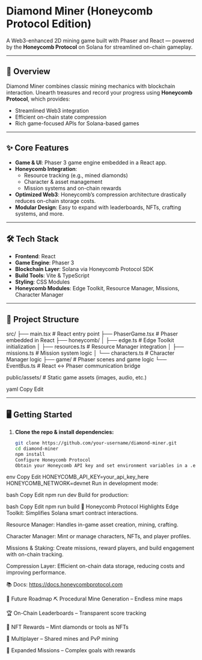 # Diamond Miner (Honeycomb Protocol Edition)

A Web3-enhanced 2D mining game built with Phaser and React — powered by the **Honeycomb Protocol** on Solana for streamlined on-chain gameplay.

---

## 🚀 Overview

Diamond Miner combines classic mining mechanics with blockchain interaction. Unearth treasures and record your progress using **Honeycomb Protocol**, which provides:

-   Streamlined Web3 integration
-   Efficient on-chain state compression
-   Rich game-focused APIs for Solana-based games

---

## ✨ Core Features

-   **Game & UI**: Phaser 3 game engine embedded in a React app.
-   **Honeycomb Integration**:
    -   Resource tracking (e.g., mined diamonds)
    -   Character & asset management
    -   Mission systems and on-chain rewards
-   **Optimized Web3**: Honeycomb’s compression architecture drastically reduces on-chain storage costs.
-   **Modular Design**: Easy to expand with leaderboards, NFTs, crafting systems, and more.

---

## 🛠 Tech Stack

-   **Frontend**: React
-   **Game Engine**: Phaser 3
-   **Blockchain Layer**: Solana via Honeycomb Protocol SDK
-   **Build Tools**: Vite & TypeScript
-   **Styling**: CSS Modules
-   **Honeycomb Modules**: Edge Toolkit, Resource Manager, Missions, Character Manager

---

## 📂 Project Structure

src/
├── main.tsx # React entry point
├── PhaserGame.tsx # Phaser embedded in React
├── honeycomb/
│ ├── edge.ts # Edge Toolkit initialization
│ ├── resources.ts # Resource Manager integration
│ ├── missions.ts # Mission system logic
│ └── characters.ts # Character Manager logic
├── game/ # Phaser scenes and game logic
└── EventBus.ts # React ↔ Phaser communication bridge

public/assets/ # Static game assets (images, audio, etc.)

yaml
Copy
Edit

---

## 🖥 Getting Started

1. **Clone the repo & install dependencies:**
    ```bash
    git clone https://github.com/your-username/diamond-miner.git
    cd diamond-miner
    npm install
    Configure Honeycomb Protocol
    Obtain your Honeycomb API key and set environment variables in a .env file:
    ```

env
Copy
Edit
HONEYCOMB_API_KEY=your_api_key_here
HONEYCOMB_NETWORK=devnet
Run in development mode:

bash
Copy
Edit
npm run dev
Build for production:

bash
Copy
Edit
npm run build
🐝 Honeycomb Protocol Highlights
Edge Toolkit: Simplifies Solana smart contract interactions.

Resource Manager: Handles in-game asset creation, mining, crafting.

Character Manager: Mint or manage characters, NFTs, and player profiles.

Missions & Staking: Create missions, reward players, and build engagement with on-chain tracking.

Compression Layer: Efficient on-chain data storage, reducing costs and improving performance.

📚 Docs: https://docs.honeycombprotocol.com

🔮 Future Roadmap
⛏️ Procedural Mine Generation – Endless mine maps

🏆 On-Chain Leaderboards – Transparent score tracking

💎 NFT Rewards – Mint diamonds or tools as NFTs

🤝 Multiplayer – Shared mines and PvP mining

🎯 Expanded Missions – Complex goals with rewards
